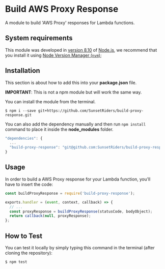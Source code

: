 # Build AWS Proxy Response
A module to build 'AWS Proxy' responses for Lambda functions.

## System requirements

This module was developed in [version 8.10](https://nodejs.org/en/blog/release/v8.10.0/) of [Node.js](https://nodejs.org/en/), we recommend that you install it using [Node Version Manager (`nvm`)](https://github.com/creationix/nvm);

## Installation

This section is about how to add this into your **package.json** file.

**IMPORTANT**: This is not a npm module but will work the same way.

You can install the module from the terminal.

```shell-script
$ npm i --save git+https://github.com/SunsetRiders/build-proxy-response.git
```

You can also add the dependency manually and then run ```npm install``` command to place it inside the **node_modules** folder.

```javascript
"dependencies": {
  ...
  "build-proxy-response": "git@github.com:SunsetRiders/build-proxy-response.git"
}
 ```
 
## Usage

In order to build a AWS Proxy response for your Lambda function, you'll have to insert the code:

```javascript
const buildProxyResponse = require('build-proxy-response');

exports.handler = (event, context, callback) => {
  // ...
  const proxyResponse = buildProxyResponse(statusCode, bodyObject);
  return callback(null, proxyResponse);
};
```

## How to Test

You can test it locally by simply typing this command in the terminal (after cloning the repository):

```shell-script
$ npm test
```
